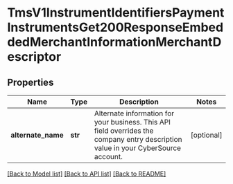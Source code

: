 # TmsV1InstrumentIdentifiersPaymentInstrumentsGet200ResponseEmbeddedMerchantInformationMerchantDescriptor

## Properties
Name | Type | Description | Notes
------------ | ------------- | ------------- | -------------
**alternate_name** | **str** | Alternate information for your business. This API field overrides the company entry description value in your CyberSource account. | [optional] 

[[Back to Model list]](../README.md#documentation-for-models) [[Back to API list]](../README.md#documentation-for-api-endpoints) [[Back to README]](../README.md)


